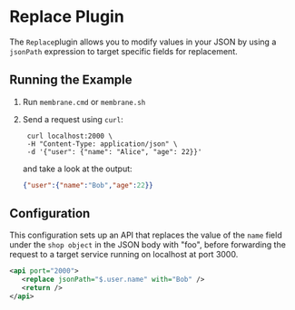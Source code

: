 # Replace Plugin

The `Replace`plugin allows you to modify values in your JSON by using a `jsonPath` expression to target specific fields for replacement.
## Running the Example

1. Run `membrane.cmd` or `membrane.sh`
2. Send a request using `curl`:

   ```shell
    curl localhost:2000 \
    -H "Content-Type: application/json" \
    -d '{"user": {"name": "Alice", "age": 22}}'
    ```
   and take a look at the output:
   ```json
   {"user":{"name":"Bob","age":22}}
   ```

## Configuration

This configuration sets up an API that replaces the value of the `name` field under the `shop object` in the JSON body with "foo", before forwarding the request to a target service running on localhost at port 3000.
```xml
<api port="2000">
   <replace jsonPath="$.user.name" with="Bob" />
   <return />
</api>
```
